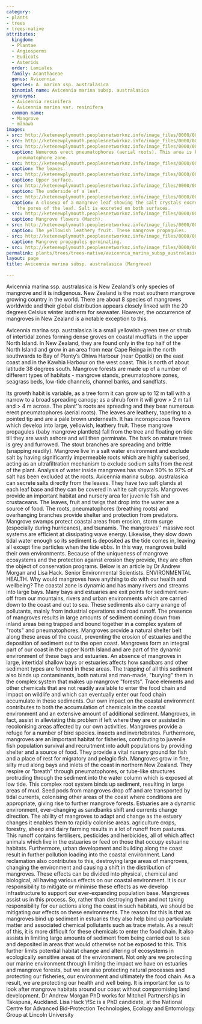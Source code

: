 ```yaml
---
category:
- plants
- trees
- trees-native
attributes:
  kingdom:
  - Plantae
  - Angiosperms
  - Eudicots
  - Asterids
  order: Lamiales
  family: Acanthaceae
  genus: Avicennia
  species: A. marina ssp. australasica
  binomial name: Avicennia marina subsp. australasica
  synonyms:
  - Avicennia resinifera
  - Avicennia marina var. resinifera
  common name:
  - Mangrove
  - mānawa
images:
- src: http://ketenewplymouth.peoplesnetworknz.info/image_files/0000/0006/8884/Mangrove__Avicennia_marina.-001.JPG
- src: http://ketenewplymouth.peoplesnetworknz.info/image_files/0000/0006/8889/Mangrove__Avicennia_marina.-002.JPG
- src: http://ketenewplymouth.peoplesnetworknz.info/image_files/0000/0006/8894/Mangrove__Avicennia_marina.-005.JPG
  caption: Numerous erect pneumatophores (aerial roots). This area is known as the
    pneumatophore zone.
- src: http://ketenewplymouth.peoplesnetworknz.info/image_files/0000/0006/8899/Mangrove__Avicennia_marina.-006.JPG
  caption: The leaves.
- src: http://ketenewplymouth.peoplesnetworknz.info/image_files/0000/0007/2329/Avicennia_marina_subsp._australasica__Mangrove_-008.JPG
  caption: Upper surface.
- src: http://ketenewplymouth.peoplesnetworknz.info/image_files/0000/0007/2319/Avicennia_marina_subsp._australasica__Mangrove_-005.JPG
  caption: The underside of a leaf.
- src: http://ketenewplymouth.peoplesnetworknz.info/image_files/0000/0007/2324/Avicennia_marina_subsp._australasica__Mangrove_-006.JPG
  caption: A closeup of a mangrove leaf showing the salt crystals excreted through
    the pores of the leaf. Salt is excreted on both surfaces.
- src: http://ketenewplymouth.peoplesnetworknz.info/image_files/0000/0007/2314/Avicennia_marina_subsp._australasica__Mangrove_-001.JPG
  caption: Mangrove flowers (March).
- src: http://ketenewplymouth.peoplesnetworknz.info/image_files/0000/0007/2334/Avicennia_marina_subsp._australasica__Mangrove_-002.JPG
  caption: The yellowish leathery fruit. These mangrove propagules.
- src: http://ketenewplymouth.peoplesnetworknz.info/image_files/0000/0006/8874/Mangrove__Avicennia_marina.._australasica__-001.JPG
  caption: Mangrove propagules germinating.
- src: http://ketenewplymouth.peoplesnetworknz.info/image_files/0000/0006/8879/Mangrove__Avicennia_marina.._australasica__.JPG
permalink: plants/trees/trees-native/avicennia_marina_subsp_australasica.html
layout: page
title: Avicennia marina subsp. australasica (Mangrove)

---
```

Avicennia marina ssp. australasica is New Zealand’s only species of mangrove and it is indigenous. New Zealand is the most southern mangrove growing country in the world. There are about 8 species of mangroves worldwide and their global distribution appears closely linked with the 20 degrees Celsius winter isotherm for seawater. However, the occurrence of mangroves in New Zealand is a notable exception to this. </p> <p>Avicennia marina ssp. australasica is a small yellowish-green tree or shrub of intertidal zones forming dense groves on coastal mudflats in the upper North Island. In New Zealand, they are found only in the top half of the North Island and grow in an area from near Cape Reinga in the north southwards to Bay of Plenty’s Ohiwa Harbour (near Opotiki) on the east coast and in the Kawhia Harbour on the west coast. This is north of about latitude 38 degrees south. Mangrove forests are made up of a number of different types of habitats - mangrove stands, pneumatophore zones, seagrass beds, low-tide channels, channel banks, and sandflats.

Its growth habit is variable, as a tree form it can grow up to 12 m tall with a narrow to a broad spreading canopy; as a shrub form it will grow &gt; 2 m tall and &gt; 4 m across. The plant''s roots are spreading and they bear numerous erect pneumatophores (aerial roots).
The leaves are leathery, tapering to a pointed tip and are a pale brown underneath. It has inconspicuous flowers which develop into large, yellowish, leathery fruit. These mangrove propagules (baby mangrove plantlets) fall from the tree and floating on tide till they are wash ashore and will then germinate.
The bark on mature trees is grey and furrowed. The stout branches are spreading and brittle (snapping readily).
Mangrove live in a salt water environment and exclude salt by having significantly impermeable roots which are highly suberised, acting as an ultrafiltration mechanism to exclude sodium salts from the rest of the plant. Analysis of water inside mangroves has shown 90% to 97% of salt has been excluded at the roots. Avicennia marina subsp. australasica can secrete salts directly from the leaves. They have two salt glands at each leaf base and they can be covered in white salt crystals.
Mangroves provide an important habitat and nursery area for juvenile fish and crustaceans. The leaves, fruit and twigs that drop into the water are a source of food. The roots, pneumatophores (breathing roots) and overhanging branches provide shelter and protection from predators. Mangrove swamps protect coastal areas from erosion, storm surge (especially during hurricanes), and tsunamis. The mangroves'' massive root systems are efficient at dissipating wave energy. Likewise, they slow down tidal water enough so its sediment is deposited as the tide comes in, leaving all except fine particles when the tide ebbs. In this way, mangroves build their own environments. Because of the uniqueness of mangrove ecosystems and the protection against erosion they provide, they are often the object of conservation programs.
Below is an article by Dr Andrew Morgan and Lisa Hack. Senior Environmental Scientists.
ENVIRONMENTAL HEALTH. Why would mangroves have anything to do with our health and wellbeing?
The coastal zone is dynamic and has many rivers and streams into large bays. Many bays and estuaries are exit points for sediment run-off from our mountains, rivers and urban environments which are carried down to the coast and out to sea. These sediments also carry a range of pollutants, mainly from industrial operations and road runoff.
The presence of mangroves results in large amounts of sediment coming down from inland areas being trapped and bound together in a complex system of "roots" and pneumatophores. Mangroves provide a natural shelter belt along these areas of the coast, preventing the erosion of estuaries and the deposition of sediment out to the open coast.
Mangroves form an integral part of our coast in the upper North Island and are part of the dynamic environment of these bays and estuaries. An absence of mangroves in large, intertidal shallow bays or estuaries affects how sandbars and other sediment types are formed in these areas.
The trapping of all this sediment also binds up contaminants, both natural and man-made, "burying" them in the complex system that makes up mangrove "forests". Trace elements and other chemicals that are not readily available to enter the food chain and impact on wildlife and which can eventually enter our food chain accumulate in these sediments.
Our own impact on the coastal environment contributes to both the accumulation of chemicals in the coastal environment and an extensive amount of additional sediment. Mangroves, in fact, assist in alleviating this problem if left where they are or assisted in recolonising areas affected by our own activities.
Mangroves provide a refuge for a number of bird species. insects and invertebrates. Furthermore, mangroves are an important habitat for fisheries, contributing to juvenile fish population survival and recruitment into adult populations by providing shelter and a source of food. They provide a vital nursery ground for fish and a place of rest for migratory and pelagic fish.
Mangroves grow in fine, silty mud along bays and inlets of the coast in northern New Zealand. They respire or "breath" through pneumatophores, or tube-like structures protruding through the sediment into the water column which is exposed at low tide.
This complex root system binds up sediment, resulting in large areas of mud. Seed pods from mangroves drop off and are transported by tidal currents, colonising other areas of the coast where conditions are appropriate, giving rise to further mangrove forests.
Estuaries are a dynamic environment, ever-changing as sandbanks shift and currents change direction. The ability of mangroves to adapt and change as the estuary changes it enables them to rapidly colonise areas.
agriculture crops, forestry, sheep and dairy farming results in a lot of runoff from pastures. This runoff contains fertilisers, pesticides and herbicides, all of which affect animals which live in the estuaries or feed on those that occupy estuarine habitats.
Furthermore, urban development and building along the coast result in further pollution loading into the coastal environment. Land reclamation also contributes to this, destroying large areas of mangroves, changing the environment and causing a shift in the distribution of mangroves.
These effects can be divided into physical, chemical and biological, all having various effects on our coastal environment. It is our responsibility to mitigate or minimise these effects as we develop infrastructure to support our ever-expanding population base. Mangroves assist us in this process. So, rather than destroying them and not taking responsibility for our actions along the coast in such habitats, we should be mitigating our effects on these environments. The reason for this is that as mangroves bind up sediment in estuaries they also help bind up particulate matter and associated chemical pollutants such as trace metals.
As a result of this, it is more difficult for these chemicals to enter the food chain. It also assists in limiting large amounts of sediment from being carried out to sea and deposited in areas that would otherwise not be exposed to this. This further limits potential habitat change and altering of ecosystems in ecologically sensitive areas of the environment.
Not only are we protecting our marine environment through limiting the impact we have on estuaries and mangrove forests, but we are also protecting natural processes and protecting our fisheries, our environment and ultimately the food chain.
As a result, we are protecting our health and well being. It is important for us to look after mangrove habitats around our coast without compromising land development.
Dr Andrew Morgan PhD works for Mitchell Partnerships in Takapuna, Auckland. Lisa Hack \fSc is a PhD candidate, at the National Centre for Advanced Bid-Protection Technologies, Ecology and Entomology Group at Lincoln University
